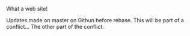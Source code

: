 What a web site!

Updates made on master on Githun before rebase.
This will be part of a conflict...
The other part of the conflict.